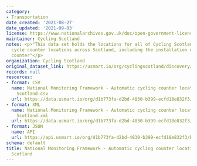 ```yaml
---
category:
- Transportation
date_created: '2021-08-27'
date_updated: '2021-09-03'
license: https://www.nationalarchives.gov.uk/doc/open-government-licence/version/3/
maintainer: Cycling Scotland
notes: <p>"This data set holds the locations for all of Cycling Scotland's permanent
  cycle counter locations across Scotland, including the installation date of each
  counter"</p>
organization: Cycling Scotland
original_dataset_link: https://usmart.io/org/cyclingscotland/discovery/discovery-view-detail/14227968-8ed5-4caf-a5cb-2dbc3539100f
records: null
resources:
- format: CSV
  name: National Monitoring Framework - Automatic cycling counter locations - Cycling
    Scotland.csv
  url: https://data.usmart.io/org/d1b773fa-d2bd-4830-b399-ecfd18e832f3/resource?resourceGUID=dd1d4f08-6aba-4e14-abfd-3d6e6d79b811
- format: XML
  name: National Monitoring Framework - Automatic cycling counter locations - Cycling
    Scotland.xml
  url: https://data.usmart.io/org/d1b773fa-d2bd-4830-b399-ecfd18e832f3/resource?resourceGUID=38d63877-40f3-462d-92b7-91685f20c22d
- format: JSON
  name: API
  url: https://api.usmart.io/org/d1b773fa-d2bd-4830-b399-ecfd18e832f3/bb0f3768-c383-4afd-bb77-d871a29bb830/7/urql
schema: default
title: National Monitoring Framework - Automatic cycling counter locations - Cycling
  Scotland
---
```

